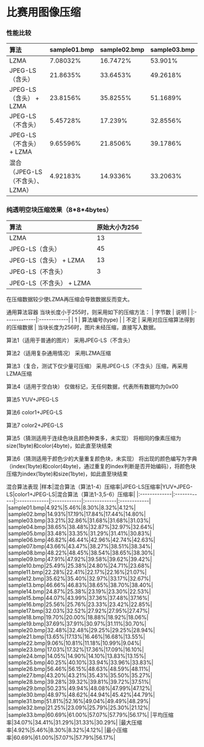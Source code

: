 # 比赛用图像压缩

### 性能比较



| 算法                  | sample01.bmp | sample02.bmp | sample03.bmp |
|:--------------------|:-------------|:-------------|:-------------|
| LZMA                | 7.08032%     | 16.7472%     | 53.901%      |
| JPEG-LS（含头）         | 21.8635%     | 33.6453%     | 49.2618%     |
| JPEG-LS（含头） + LZMA  | 23.8156%     | 35.8255%     | 51.1689%     |
| JPEG-LS（不含头）        | 5.45728%     | 17.239%      | 32.8556%     |
| JPEG-LS（不含头） + LZMA | 9.65596%     | 21.8506%      | 39.1786%     |
| 混合（JPEG-LS（不含头）、LZMA）   | 4.92183%     | 14.9336%      | 33.2063%     |

### 纯透明空块压缩效果（8\*8\*4bytes）

| 算法             | 原始大小为256 |
|:---------------|:---------|
| LZMA           | 13       |
| JPEG-LS（含头）    | 45       |
| JPEG-LS（含头） + LZMA | 13       |
| JPEG-LS（不含头）    | 3        |
| JPEG-LS（不含头） + LZMA |          |

在压缩数据较少使LZMA再压缩会导致数据反而变大。

通用算法容器
当块长度小于255时，则采用如下的压缩方法：
| 字节数          | 说明          |
|:-------------|:------------|
| 1            | 算法编号(type)        |
| 不定            | 采用对应压缩算法得到的压缩数据      |
当块长度为256时，图片未经压缩，直接写入数据。

算法1（适用于普通的图片）
采用JPEG-LS（不含头）

算法2（适用复杂通用情况）
采用LZMA压缩

算法3（复合，测试下仅少量可压缩）
采用JPEG-LS（不含头）压缩，再采用LZMA压缩

算法4（适用于空白块）
仅做标记，无任何数据，代表所有数据均为0x00

算法5 YUV+JPEG-LS

算法6 color1+JPEG-LS

算法7 color2+JPEG-LS

算法5（猜测适用于连续色块且颜色种类多，未实现）
将相同的像素压缩为size(1byte)和color(4byte)，如此直至块结束

算法6（猜测适用于颜色少的大量重复颜色块，未实现）
将出现的颜色编写为字典（index(1byte)和color(4byte)，通过重复的index判断是否开始编码），将颜色块压缩为index(1byte)和size(1byte)，如此直至块结束

混合算法表现
|样本|混合算法（算法1-4）压缩率|JPEG-LS压缩率|YUV+JPEG-LS|color1+JPEG-LS|混合算法（算法1-3,5-6）压缩率|
|:-------------|:------------|:-------------|:------------|:-------------|:------------|
|sample01.bmp|4.92%|5.46%|8.30%|8.32%|4.12%|
|sample02.bmp|14.93%|17.19%|17.84%|17.44%|14.80%|
|sample03.bmp|33.21%|32.86%|31.68%|31.68%|31.03%|
|sample04.bmp|38.65%|38.48%|32.87%|32.97%|32.64%|
|sample05.bmp|33.48%|33.35%|31.29%|31.41%|30.83%|
|sample06.bmp|46.82%|46.44%|42.96%|42.74%|42.63%|
|sample07.bmp|43.66%|43.47%|38.27%|38.51%|38.34%|
|sample08.bmp|48.22%|48.45%|38.54%|38.65%|38.30%|
|sample09.bmp|47.91%|47.92%|39.58%|39.62%|39.42%|
|sample10.bmp|25.49%|25.38%|24.80%|24.71%|23.68%|
|sample11.bmp|22.28%|22.41%|22.17%|22.16%|21.07%|
|sample12.bmp|35.62%|35.40%|32.97%|33.17%|32.67%|
|sample13.bmp|46.66%|46.83%|38.65%|38.70%|38.40%|
|sample14.bmp|24.87%|25.38%|23.19%|23.30%|22.53%|
|sample15.bmp|44.07%|43.99%|37.36%|37.48%|37.16%|
|sample16.bmp|25.56%|25.76%|23.33%|23.42%|22.85%|
|sample17.bmp|32.03%|32.52%|27.92%|27.95%|27.47%|
|sample18.bmp|19.70%|20.00%|18.88%|18.92%|18.06%|
|sample19.bmp|37.69%|37.91%|30.97%|31.11%|30.70%|
|sample20.bmp|32.48%|32.48%|29.25%|29.25%|28.94%|
|sample21.bmp|13.65%|17.13%|16.46%|16.68%|13.55%|
|sample22.bmp|9.06%|10.81%|11.18%|10.99%|9.04%|
|sample23.bmp|17.03%|17.32%|17.36%|17.09%|16.10%|
|sample24.bmp|14.05%|14.90%|14.10%|13.83%|13.15%|
|sample25.bmp|40.25%|40.10%|33.94%|33.96%|33.83%|
|sample26.bmp|56.46%|56.15%|48.63%|48.59%|48.11%|
|sample27.bmp|43.20%|43.21%|35.43%|35.50%|35.27%|
|sample28.bmp|39.28%|39.32%|39.81%|39.72%|37.51%|
|sample29.bmp|50.23%|49.94%|48.08%|47.99%|47.12%|
|sample30.bmp|48.97%|48.62%|44.94%|45.42%|44.79%|
|sample31.bmp|51.81%|52.16%|49.04%|49.49%|48.29%|
|sample32.bmp|21.25%|23.09%|25.79%|25.30%|21.12%|
|sample33.bmp|60.69%|61.00%|57.07%|57.79%|56.17%|
|平均压缩率|34.07%|34.41%|31.29%|31.33%|30.29%|
|最大压缩率|4.92%|5.46%|8.30%|8.32%|4.12%|
|最小压缩率|60.69%|61.00%|57.07%|57.79%|56.17%|




